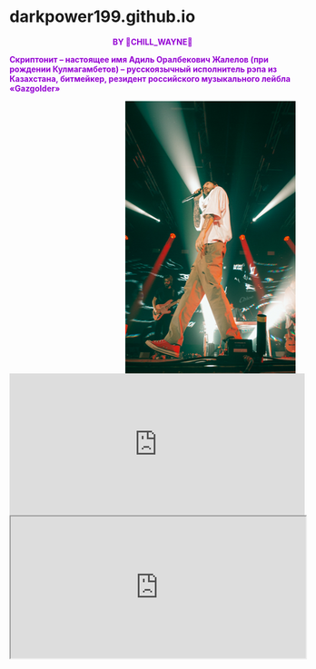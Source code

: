# darkpower199.github.io
<html>
<head>
<body><center>
<strong><hl style="color:#9400D3">BY &#128156;CHILL_WAYNE&#128156;<strong><hl>
<p align="left">Скриптонит – настоящее имя Адиль Оралбекович Жалелов (при рождении Кулмагамбетов) – русскоязычный исполнитель рэпа из Казахстана, битмейкер, резидент российского музыкального лейбла «Gazgolder»</p>
<img src="12.png" align="right" width="300" height="480" />
<iframe align="left" width="520" height="250" src="https://www.youtube.com/embed/ELff7Leocz8" title="YouTube video player" frameborder="0" allow="accelerometer; autoplay; clipboard-write; encrypted-media; gyroscope; picture-in-picture" allowfullscreen></iframe>
<body background="22.jpg" style="background-size: cover;">
<iframe width="520" height="250" src="https://www.youtube.com/embed/NA6IO84foy4?autoplay=1"> title="YouTube video player" frameborder="0" allow="accelerometer; autoplay; clipboard-write; encrypted-media; gyroscope; picture-in-picture" allowfullscreen></iframe>

